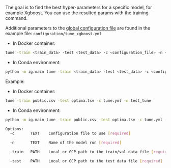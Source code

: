 The goal is to find the best hyper-parameters for a specific model, for example Xgboost. You can use
the resulted params with the training command.

Additional parameters to the [global configuration file](./config.md#Global-configuration-file) are
found in the example file: `configuration/tune_xgboost.yml`

- In Docker container:
```bash
tune -train <train_data> -test <test_data> -c <configuration_file> -n <name>
```
- In Conda environment:
```bash
python -m ig.main tune -train <train_data> -test <test_data> -c <configuration_file> -n <name>
```

Example:

- In Docker container:
```bash
tune -train public.csv -test optima.tsv -c tune.yml -n test_tune
```
- In Conda environment:
```bash
python -m ig.main tune -train public.csv -test optima.tsv -c tune.yml -n test_tune
```

```bash
Options:
  -c       TEXT    Configuration file to use [required]

  -n       TEXT    Name of the model run [required]

  -train   PATH    Local or GCP path to the train/val data file [required]

  -test    PATH    Local or GCP path to the test data file [required]
```
